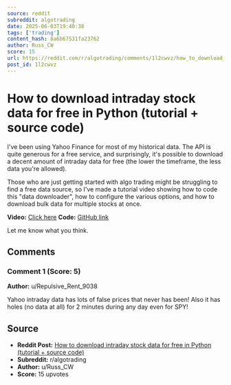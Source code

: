 ```yaml
---
source: reddit
subreddit: algotrading
date: 2025-06-03T19:40:38
tags: ['trading']
content_hash: 8a6b67531fa23762
author: Russ_CW
score: 15
url: https://reddit.com/r/algotrading/comments/1l2cwvz/how_to_download_intraday_stock_data_for_free_in/
post_id: 1l2cwvz
---
```


# How to download intraday stock data for free in Python (tutorial + source code)

I've been using Yahoo Finance for most of my historical data. The API is quite generous for a free service, and surprisingly, it's possible to download a decent amount of intraday data for free (the lower the timeframe, the less data you're allowed).

Those who are just getting started with algo trading might be struggling to find a free data source, so I've made a tutorial video showing how to code this "data downloader", how to configure the various options, and how to download bulk data for multiple stocks at once.

**Video:** [Click here](https://youtu.be/5cZJPvEYRbA)
**Code:** [GitHub link](https://github.com/russs123/algo_tutorials/blob/main/fetch_data_yf_tutorial.ipynb)

Let me know what you think.

## Comments

### Comment 1 (Score: 5)

**Author:** u/Repulsive_Rent_9038

Yahoo intraday data has lots of false prices that never has been! Also it has holes (no data at all) for 2 minutes during any day even for SPY!

## Source

- **Reddit Post:** [How to download intraday stock data for free in Python (tutorial + source code)](https://reddit.com/r/algotrading/comments/1l2cwvz/how_to_download_intraday_stock_data_for_free_in/)
- **Subreddit:** r/algotrading
- **Author:** u/Russ_CW
- **Score:** 15 upvotes
